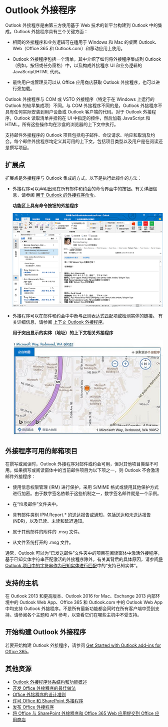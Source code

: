 
# <a name="outlook-addins"></a>Outlook 外接程序

Outlook 外接程序是由第三方使用基于 Web 技术的新平台构建到 Outlook 中的集成。Outlook 外接程序具有三个关键方面：


- 相同的外接程序和业务逻辑可在适用于 Windows 和 Mac 的桌面 Outlook、Web（Office 365 和 Outlook.com）和移动应用上使用。
    
-  Outlook 外接程序包括一个清单，其中介绍了如何将外接程序集成到 Outlook（例如，按钮或任务窗格）中，以及构成外接程序 UI 和业务逻辑的 JavaScript/HTML 代码。
    
- 最终用户或管理员可以从 Office 应用商店获取 Outlook 外接程序，也可以进行旁加载。
    
Outlook 外接程序与 COM 或 VSTO 外接程序（特定于在 Windows 上运行的 Outlook 的较早集成项）不同。与 COM 外接程序不同的是，Outlook 外接程序不具有任何实际安装到用户设备或 Outlook 客户端的代码。对于 Outlook 外接程序，Outlook 读取清单并挂钩在 UI 中指定的控件，然后加载 JavaScript 和 HTML。所有这些操作均在沙盒的浏览器的上下文中执行。

支持邮件外接程序的 Outlook 项目包括电子邮件、会议请求、响应和取消及约会。每个邮件外接程序均定义其可用的上下文，包括项目类型以及用户是在阅读还是撰写项目。


## <a name="extension-points"></a>扩展点


扩展点是外接程序与 Outlook 集成的方式。以下是执行此操作的方法：


- 外接程序可以声明出现在所有邮件和约会的命令界面中的按钮。有关详细信息，请参阅 [用于 Outlook 的外接程序命令](../outlook/add-in-commands-for-outlook.md)。
    
    **功能区上具有命令按钮的外接程序**

    ![外接程序命令无 UI 形状](../../images/41e46a9c-19ec-4ccc-98e6-a227283623d1.png)

- 外接程序可以在邮件和约会中中断与正则表达式匹配项或检测实体的链接。 有关详细信息，请参阅 [上下文 Outlook 外接程序](../outlook/contextual-outlook-add-ins.md)。
    
    **用于突出显示的实体（地址）的上下文相关外接程序**

    ![在卡片中显示上下文相关应用程序](../../images/59bcabc2-7cb0-4b9b-bb9f-06089dca9c31.png)


## <a name="mailbox-items-available-to-addins"></a>外接程序可用的邮箱项目


在撰写或阅读时，Outlook 外接程序对邮件或约会可用，但对其他项目类型不可用。如果撰写或阅读窗体中的当前邮件项目为以下项之一，则 Outlook 不会激活邮件外接程序：


- 使用信息权限管理 (IRM) 进行保护，采用 S/MIME 格式或使用其他保护方式进行加密。由于数字签名依赖于这些机制之一，数字签名邮件就是一个示例。
    
- 在“垃圾邮件”文件夹中。
    
- 具有邮件类别 IPM.Report.* 的送达报告或通知，包括送达和未送达报告 (NDR)，以及已读、未读和延迟通知。
    
- 属于其他邮件的附件的 .msg 文件。
    
- 从文件系统打开的 .msg 文件。
    
通常，Outlook 可以为“已发送邮件”文件夹中的项目在阅读窗体中激活外接程序，基于已知实体字符串匹配激活的外接程序除外。有关其背后的具体原因，请参阅[将 Outlook 项目中的字符串作为已知实体进行匹配](../outlook/match-strings-in-an-item-as-well-known-entities.md)中的“支持已知实体”。


## <a name="supported-hosts"></a>支持的主机


在 Outlook 2013 和更高版本、Outlook 2016 for Mac、Exchange 2013 内部环境中的 Outlook Web App、Office 365 和 Outlook.com 中的 Outlook Web App 中均支持 Outlook 外接程序。不是所有最新功能都会同时在所有客户端中受到支持。请参阅各个主题和 API 参考，以查看它们在哪些主机中不受支持。


## <a name="get-started-building-outlook-addins"></a>开始构建 Outlook 外接程序


若要开始构建 Outlook 外接程序，请参阅 [Get Started with Outlook add-ins for Office 365](https://dev.outlook.com/MailAppsGettingStarted/GetStarted)。


## <a name="additional-resources"></a>其他资源


- [Outlook 外接程序体系结构和功能概述](../outlook/overview.md)
- [开发 Office 外接程序的最佳做法](../../docs/overview/add-in-development-best-practices.md)
- [Office 外接程序的设计准则](../../docs/design/add-in-design.md)
- [许可 Office 和 SharePoint 外接程序](http://msdn.microsoft.com/library/3e0e8ff6-66d6-44ff-b0c2-59108ebd9181%28Office.15%29.aspx)
- [发布 Office 外接程序](../publish/publish.md)
- [将 Office 与 SharePoint 外接程序和 Office 365 Web 应用提交到 Office 应用商店](http://msdn.microsoft.com/library/ff075782-1303-4517-91cc-b3d730e9b9ae%28Office.15%29.aspx)

